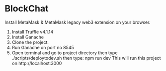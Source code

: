 # BlockChat

 Install MetaMask & MetaMask legacy web3 extension on your browser.
 1. Install Truffle v4.1.14
 2. Install Ganache 
 3. Clone the project.
 4. Run Ganache on port no 8545
 5. Open terminal and go to project directory then type ./scripts/deploytodev.sh 
then type: npm run dev
This will run this project on http://localhost:3000
